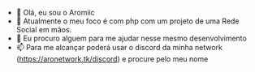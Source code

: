 - 👋 Olá, eu sou o Aromiic
- 👀 Atualmente o meu foco é com php com um projeto de uma Rede Social em mãos.
- 💞️ Eu procuro alguem para me ajudar nesse mesmo desenvolvimento
- 📫 Para me alcançar poderá usar o discord da minha network (https://aronetwork.tk/discord) e procure pelo meu nome

<!---
Aromiic/Aromiic is a ✨ special ✨ repository because its `README.md` (this file) appears on your GitHub profile.
You can click the Preview link to take a look at your changes.
--->
